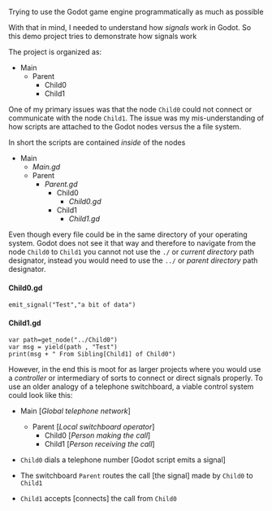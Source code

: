 Trying to use the Godot game engine programmatically as much as possible

With that in mind, I needed to understand how *signals* work in Godot. So this demo project tries to demonstrate how signals work

The project is organized as:

- Main
  - Parent
      - Child0
      - Child1


One of my primary issues was that the node `Child0` could not connect or communicate with the node `Child1`. The issue was my mis-understanding of how scripts are attached to the Godot nodes versus the a file system. 

In short  the scripts are contained *inside* of the nodes

- Main
  - *Main.gd*
  - Parent
    - *Parent.gd*
      - Child0
        - *Child0.gd*
      - Child1
        - *Child1.gd*

Even though every file could be in the same directory of your operating system. Godot does not see it that way and therefore to navigate from the node `Child0` to `Child1` you cannot not use the `./` or *current directory* path designator, instead you would need to use the `../` or *parent directory* path designator.

#### Child0.gd
```
emit_signal("Test","a bit of data")
```

#### Child1.gd
```
var path=get_node("../Child0")
var msg = yield(path , "Test")
print(msg + " From Sibling[Child1] of Child0")
```

However, in the end this is moot for as larger projects where you would use a *controller* or intermediary of sorts to connect or direct signals properly. To use an older analogy of a telephone switchboard, a viable control system could look like this:


- Main [*Global telephone network*]
  - Parent [*Local switchboard operator*]
      - Child0 [*Person making the call*]
      - Child1 [*Person receiving the call*]


- `Child0` dials a telephone number [Godot script emits a signal] 

- The switchboard `Parent` routes the call [the signal] made by `Child0` to `Child1`  
- `Child1` accepts [connects] the call from `Child0`
